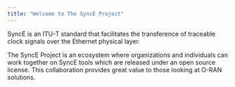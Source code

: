 ```yaml
---
title: "Welcome to The SyncE Project"
---
```


SyncE is an ITU-T standard that facilitates the transference of traceable clock signals over the Ethernet physical layer.

The SyncE Project is an ecosystem where organizations and individuals can work together on SyncE tools which are released under an open source license. This collaboration provides great value to those looking at O-RAN solutions.

<br><br>